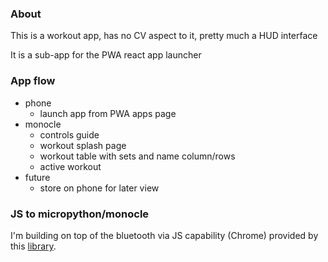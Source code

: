 ### About

This is a workout app, has no CV aspect to it, pretty much a HUD interface

It is a sub-app for the PWA react app launcher

### App flow

- phone
  - launch app from PWA apps page
- monocle
  - controls guide
  - workout splash page
  - workout table with sets and name column/rows
  - active workout
- future
  - store on phone for later view

### JS to micropython/monocle

I'm building on top of the bluetooth via JS capability (Chrome) provided by this [library](https://github.com/siliconwitchery/web-bluetooth-repl).
